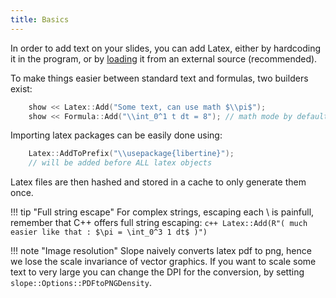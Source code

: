 ```yaml
---
title: Basics
---
```


In order to add text on your slides, you can add Latex, either by hardcoding it in the program, or by [loading](../dynamic) it from an external source (recommended).

To make things easier between standard text and formulas, two builders exist:

```c++
    show << Latex::Add("Some text, can use math $\\pi$");
    show << Formula::Add("\\int_0^1 t dt = 8"); // math mode by default
```

Importing latex packages can be easily done using:

```c++
    Latex::AddToPrefix("\\usepackage{libertine}"); 
    // will be added before ALL latex objects
```

Latex files are then hashed and stored in a cache to only generate them once.

!!! tip "Full string escape"
    For complex strings, escaping each \ is painfull, remember that C++ offers full string escaping:
    ```c++
    Latex::Add(R"( much easier like that : $\pi = \int_0^3 1 dt$ )")    
    ```

!!! note "Image resolution"
    Slope naively converts latex pdf to png, hence we lose the scale invariance of vector graphics. If you want to scale some text to very large you can change the DPI for the conversion, by setting ```slope::Options::PDFtoPNGDensity```.


